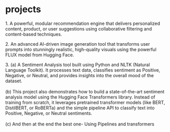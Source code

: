 # projects
<p>1. A powerful, modular recommendation engine that delivers personalized content, product, or user suggestions using collaborative filtering and content-based techniques.</p>
<p>2. An advanced AI-driven image generation tool that transforms user prompts into stunningly realistic, high-quality visuals using the powerful FLUX model from Hugging Face.</p>
<p>3. (a) A Sentiment Analysis tool built using Python and NLTK (Natural Language Toolkit). It processes text data, classifies sentiment as Positive, Negative, or Neutral, and provides insights into the overall mood of the dataset. <br>
      <br>
      (b) This project also demonstrates how to build a state-of-the-art sentiment analysis model using the Hugging Face Transformers library. Instead of training from scratch, it leverages pretrained transformer models (like BERT, DistilBERT, or RoBERTa) and the simple pipeline API to classify text into Positive, Negative, or Neutral sentiments.<br>
      <br>
      (c) And then at the end the best one- Using Pipelines and transformers</p>
